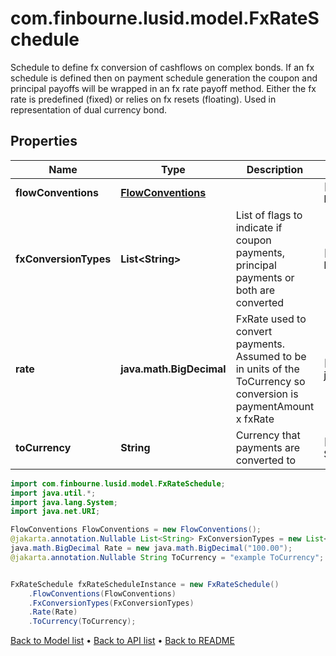 # com.finbourne.lusid.model.FxRateSchedule
Schedule to define fx conversion of cashflows on complex bonds. If an fx schedule is defined then  on payment schedule generation the coupon and principal payoffs will be wrapped in an fx rate payoff method.  Either the fx rate is predefined (fixed) or relies on fx resets (floating).  Used in representation of dual currency bond.

## Properties

Name | Type | Description | Notes
------------ | ------------- | ------------- | -------------
**flowConventions** | [**FlowConventions**](FlowConventions.md) |  | [optional] [default to FlowConventions]
**fxConversionTypes** | **List&lt;String&gt;** | List of flags to indicate if coupon payments, principal payments or both are converted | [optional] [default to List<String>]
**rate** | **java.math.BigDecimal** | FxRate used to convert payments. Assumed to be in units of the ToCurrency so conversion is paymentAmount x fxRate | [optional] [default to java.math.BigDecimal]
**toCurrency** | **String** | Currency that payments are converted to | [optional] [default to String]

```java
import com.finbourne.lusid.model.FxRateSchedule;
import java.util.*;
import java.lang.System;
import java.net.URI;

FlowConventions FlowConventions = new FlowConventions();
@jakarta.annotation.Nullable List<String> FxConversionTypes = new List<String>();
java.math.BigDecimal Rate = new java.math.BigDecimal("100.00");
@jakarta.annotation.Nullable String ToCurrency = "example ToCurrency";


FxRateSchedule fxRateScheduleInstance = new FxRateSchedule()
    .FlowConventions(FlowConventions)
    .FxConversionTypes(FxConversionTypes)
    .Rate(Rate)
    .ToCurrency(ToCurrency);
```


[Back to Model list](../README.md#documentation-for-models) &#8226; [Back to API list](../README.md#documentation-for-api-endpoints) &#8226; [Back to README](../README.md)

